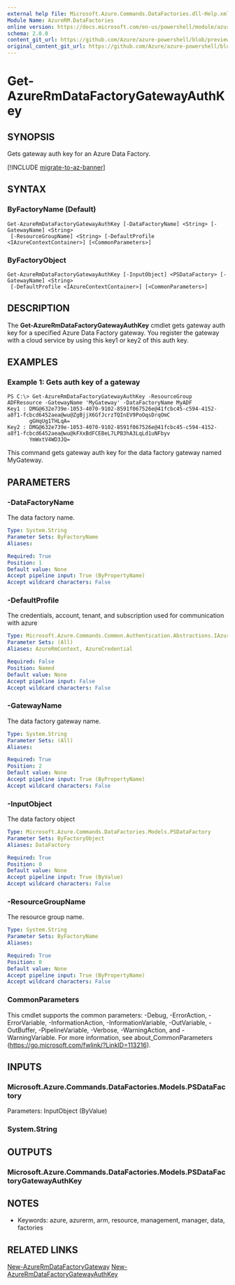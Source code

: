 ```yaml
---
external help file: Microsoft.Azure.Commands.DataFactories.dll-Help.xml
Module Name: AzureRM.DataFactories
online version: https://docs.microsoft.com/en-us/powershell/module/azurerm.datafactories/get-azurermdatafactorygatewayauthkey
schema: 2.0.0
content_git_url: https://github.com/Azure/azure-powershell/blob/preview/src/ResourceManager/DataFactories/Commands.DataFactories/help/Get-AzureRmDataFactoryGatewayAuthKey.md
original_content_git_url: https://github.com/Azure/azure-powershell/blob/preview/src/ResourceManager/DataFactories/Commands.DataFactories/help/Get-AzureRmDataFactoryGatewayAuthKey.md
---
```


# Get-AzureRmDataFactoryGatewayAuthKey

## SYNOPSIS
Gets gateway auth key for an Azure Data Factory.

[!INCLUDE [migrate-to-az-banner](../../includes/migrate-to-az-banner.md)]

## SYNTAX

### ByFactoryName (Default)
```
Get-AzureRmDataFactoryGatewayAuthKey [-DataFactoryName] <String> [-GatewayName] <String>
 [-ResourceGroupName] <String> [-DefaultProfile <IAzureContextContainer>] [<CommonParameters>]
```

### ByFactoryObject
```
Get-AzureRmDataFactoryGatewayAuthKey [-InputObject] <PSDataFactory> [-GatewayName] <String>
 [-DefaultProfile <IAzureContextContainer>] [<CommonParameters>]
```

## DESCRIPTION
The **Get-AzureRmDataFactoryGatewayAuthKey** cmdlet gets gateway auth key for a specified Azure Data Factory gateway.
You register the gateway with a cloud service by using this key1 or key2 of this auth key.

## EXAMPLES

### Example 1: Gets auth key of a gateway
```
PS C:\> Get-AzureRmDataFactoryGatewayAuthKey -ResourceGroup ADFResource -GatewayName 'MyGateway' -DataFactoryName MyADF
Key1 : DMG@632e739e-1053-4070-9102-8591f067526e@41fcbc45-c594-4152-a8f1-fcbcd6452aea@wu@ZgBjjX6GfJcrzTQInEV9PoOqsDrqOmC
       gGHqUg1THLqA=
Key2 : DMG@632e739e-1053-4070-9102-8591f067526e@41fcbc45-c594-4152-a8f1-fcbcd6452aea@wu@kFXxBdFCEBeL7LPB3hA3LqLd1uNFbyv
       YmWxtV4WD3JQ=
```

This command gets gateway auth key for the data factory gateway named MyGateway.

## PARAMETERS

### -DataFactoryName
The data factory name.

```yaml
Type: System.String
Parameter Sets: ByFactoryName
Aliases:

Required: True
Position: 1
Default value: None
Accept pipeline input: True (ByPropertyName)
Accept wildcard characters: False
```

### -DefaultProfile
The credentials, account, tenant, and subscription used for communication with azure

```yaml
Type: Microsoft.Azure.Commands.Common.Authentication.Abstractions.IAzureContextContainer
Parameter Sets: (All)
Aliases: AzureRmContext, AzureCredential

Required: False
Position: Named
Default value: None
Accept pipeline input: False
Accept wildcard characters: False
```

### -GatewayName
The data factory gateway name.

```yaml
Type: System.String
Parameter Sets: (All)
Aliases:

Required: True
Position: 2
Default value: None
Accept pipeline input: True (ByPropertyName)
Accept wildcard characters: False
```

### -InputObject
The data factory object

```yaml
Type: Microsoft.Azure.Commands.DataFactories.Models.PSDataFactory
Parameter Sets: ByFactoryObject
Aliases: DataFactory

Required: True
Position: 0
Default value: None
Accept pipeline input: True (ByValue)
Accept wildcard characters: False
```

### -ResourceGroupName
The resource group name.

```yaml
Type: System.String
Parameter Sets: ByFactoryName
Aliases:

Required: True
Position: 0
Default value: None
Accept pipeline input: True (ByPropertyName)
Accept wildcard characters: False
```

### CommonParameters
This cmdlet supports the common parameters: -Debug, -ErrorAction, -ErrorVariable, -InformationAction, -InformationVariable, -OutVariable, -OutBuffer, -PipelineVariable, -Verbose, -WarningAction, and -WarningVariable. For more information, see about_CommonParameters (https://go.microsoft.com/fwlink/?LinkID=113216).

## INPUTS

### Microsoft.Azure.Commands.DataFactories.Models.PSDataFactory
Parameters: InputObject (ByValue)

### System.String

## OUTPUTS

### Microsoft.Azure.Commands.DataFactories.Models.PSDataFactoryGatewayAuthKey

## NOTES
* Keywords: azure, azurerm, arm, resource, management, manager, data, factories

## RELATED LINKS

[New-AzureRmDataFactoryGateway](./New-AzureRmDataFactoryGateway.md)
[New-AzureRmDataFactoryGatewayAuthKey](./New-AzureRmDataFactoryGatewayAuthKey.md)

